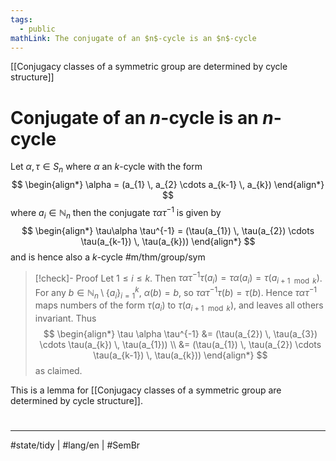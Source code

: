 ```yaml
---
tags:
  - public
mathLink: The conjugate of an $n$-cycle is an $n$-cycle
---
```

[[Conjugacy classes of a symmetric group are determined by cycle structure]]
# Conjugate of an $n$-cycle is an $n$-cycle

Let $\alpha, \tau \in S_{n}$ where $\alpha$ an $k$-cycle with the form
$$
\begin{align*}
\alpha = (a_{1} \, a_{2} \cdots a_{k-1} \, a_{k})
\end{align*}
$$
where $a_{i} \in \mathbb{N}_{n}$ then the conjugate $\tau\alpha \tau^{-1}$ is given by
$$
\begin{align*}
\tau\alpha \tau^{-1} = (\tau(a_{1}) \, \tau(a_{2}) \cdots \tau(a_{k-1}) \, \tau(a_{k}))
\end{align*}
$$
and is hence also a $k$-cycle #m/thm/group/sym

> [!check]- Proof
> Let $1 \leq i \leq k$.
> Then $\tau\alpha\tau^{-1} \tau (a_{i}) = \tau \alpha (a_{i}) = \tau(a_{i + 1 \mod k})$.
> For any $b \in \mathbb{N}_{n} \setminus \{ a_{i} \}_{i=1}^k$, $\alpha(b) = b$, so $\tau\alpha \tau^{-1} \tau(b) = \tau(b)$.
> Hence $\tau \alpha \tau^{-1}$ maps numbers of the form $\tau(a_{i})$ to $\tau(a_{i + 1 \mod k})$,
> and leaves all others invariant.
> Thus
> $$
> \begin{align*}
> \tau \alpha \tau^{-1} &= (\tau(a_{2}) \, \tau(a_{3}) \cdots \tau(a_{k}) \, \tau(a_{1})) \\
> &= (\tau(a_{1}) \, \tau(a_{2}) \cdots \tau(a_{k-1}) \, \tau(a_{k}))
> \end{align*}
> $$
> as claimed.
> <span class="QED"/>

This is a lemma for [[Conjugacy classes of a symmetric group are determined by cycle structure]].

#
---
#state/tidy | #lang/en | #SemBr
